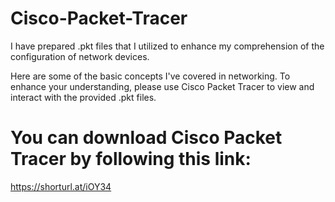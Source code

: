# Cisco-Packet-Tracer
I have prepared .pkt files that I utilized to enhance my comprehension of the configuration of network devices.

Here are some of the basic concepts I've covered in networking.
To enhance your understanding, please use Cisco Packet Tracer to view and interact with the provided .pkt files.

# You can download Cisco Packet Tracer by following this link: 
https://shorturl.at/iOY34

